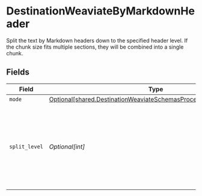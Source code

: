 # DestinationWeaviateByMarkdownHeader

Split the text by Markdown headers down to the specified header level. If the chunk size fits multiple sections, they will be combined into a single chunk.


## Fields

| Field                                                                                                                                                | Type                                                                                                                                                 | Required                                                                                                                                             | Description                                                                                                                                          |
| ---------------------------------------------------------------------------------------------------------------------------------------------------- | ---------------------------------------------------------------------------------------------------------------------------------------------------- | ---------------------------------------------------------------------------------------------------------------------------------------------------- | ---------------------------------------------------------------------------------------------------------------------------------------------------- |
| `mode`                                                                                                                                               | [Optional[shared.DestinationWeaviateSchemasProcessingTextSplitterMode]](../../models/shared/destinationweaviateschemasprocessingtextsplittermode.md) | :heavy_minus_sign:                                                                                                                                   | N/A                                                                                                                                                  |
| `split_level`                                                                                                                                        | *Optional[int]*                                                                                                                                      | :heavy_minus_sign:                                                                                                                                   | Level of markdown headers to split text fields by. Headings down to the specified level will be used as split points                                 |